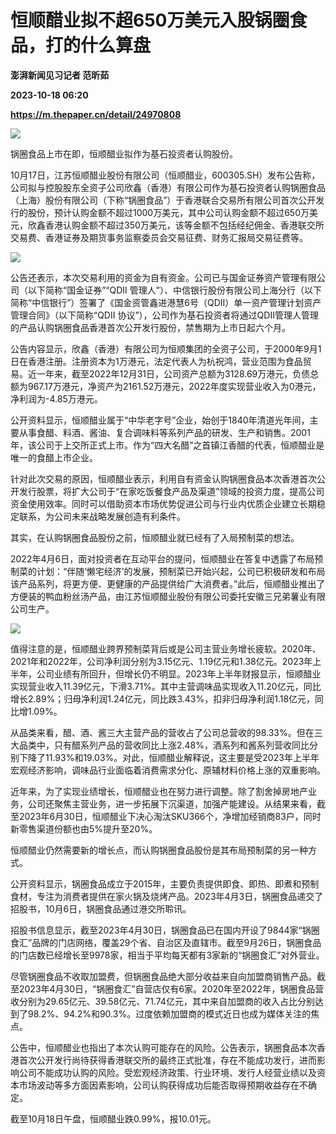 # 恒顺醋业拟不超650万美元入股锅圈食品，打的什么算盘
**澎湃新闻见习记者 范昕茹**

**2023-10-18 06:20**

**https://m.thepaper.cn/detail/24970808**

![](https://imagecloud.thepaper.cn/thepaper/image/274/571/73.jpg)

锅圈食品上市在即，恒顺醋业拟作为基石投资者认购股份。

10月17日，江苏恒顺醋业股份有限公司（恒顺醋业，600305.SH）发布公告称，公司拟与控股股东全资子公司欣鑫（香港）有限公司作为基石投资者认购锅圈食品（上海）股份有限公司（下称“锅圈食品”）于香港联合交易所有限公司首次公开发行的股份，预计认购金额不超过1000万美元，其中公司认购金额不超过650万美元，欣鑫香港认购金额不超过350万美元，该等金额不包括经纪佣金、香港联交所交易费、香港证券及期货事务监察委员会交易征费、财务汇报局交易征费等。

![](https://imagecloud.thepaper.cn/thepaper/image/274/571/71.jpg)

公告还表示，本次交易利用的资金为自有资金。公司已与国金证券资产管理有限公司（以下简称“国金证券”“QDII 管理人”）、中信银行股份有限公司上海分行（以下简称“中信银行”）签署了《国金资管鑫进港慧6号（QDII）单一资产管理计划资产管理合同》（以下简称“QDII 协议”），公司作为基石投资者将通过QDII管理人管理的产品认购锅圈食品香港首次公开发行股份，禁售期为上市日起六个月。

公告内容显示，欣鑫（香港）有限公司为恒顺集团的全资子公司，于2000年9月1日在香港注册。注册资本为1万港元，法定代表人为杭祝鸿，营业范围为食品贸易。近一年来，截至2022年12月31日，公司资产总额为3128.69万港元，负债总额为967.17万港元，净资产为2161.52万港元，2022年度实现营业收入为0港元，净利润为-4.85万港元。

公开资料显示，恒顺醋业属于“中华老字号”企业，始创于1840年清道光年间，主要从事食醋、料酒、酱油、复合调味料等系列产品的研发、生产和销售。2001年，该公司于上交所正式上市。作为“四大名醋”之首镇江香醋的代表，恒顺醋业是唯一的食醋上市企业。

针对此次交易的原因，恒顺醋业表示，利用自有资金认购锅圈食品本次香港首次公开发行股票，将扩大公司于“在家吃饭餐食产品及渠道”领域的投资力度，提高公司资金使用效率。同时可以借助资本市场优势促进公司与行业内优质企业建立长期稳定联系，为公司未来战略发展创造有利条件。

其实，在认购锅圈食品股份之前，恒顺醋业就已经有了入局预制菜的想法。

2022年4月6日，面对投资者在互动平台的提问，恒顺醋业在答复中透露了布局预制菜的计划：“伴随‘懒宅经济’的发展，预制菜已开始兴起，公司已积极研发和布局该产品系列，将更方便、更健康的产品提供给广大消费者。”此后，恒顺醋业推出了方便装的鸭血粉丝汤产品，由江苏恒顺醋业股份有限公司委托安徽三兄弟薯业有限公司生产。

![](https://imagecloud.thepaper.cn/thepaper/image/274/571/72.jpg)

值得注意的是，恒顺醋业跨界预制菜背后或是公司主营业务增长疲软。2020年、2021年和2022年，公司净利润分别为3.15亿元、1.19亿元和1.38亿元。2023年上半年，公司业绩有所回升，但增长仍不明显。2023年上半年财报显示，恒顺醋业实现营业收入11.39亿元，下滑3.71%。其中主营调味品实现收入11.20亿元，同比增长2.89%；归母净利润1.24亿元，同比跌3.43%，扣非归母净利润1.18亿元，同比增1.09%。

从品类来看，醋、酒、酱三大主营产品的营收占了公司总营收的98.33%。但在三大品类中，只有醋系列产品的营收同比上涨2.48%，酒系列和酱系列营收同比分别下降了11.93%和19.03%。对此，恒顺醋业解释说，这主要是受2023年上半年宏观经济影响，调味品行业面临着消费需求分化、原辅材料价格上涨的双重影响。

近年来，为了实现业绩增长，恒顺醋业也在努力进行调整。除了割舍掉房地产业务，公司还聚焦主营业务，进一步拓展下沉渠道，加强产能建设。从结果来看，截至2023年6月30日，恒顺醋业下决心淘汰SKU366个，净增加经销商83户，同时新零售渠道份额也由5%提升至20%。

恒顺醋业仍然需要新的增长点，而认购锅圈食品股份是其布局预制菜的另一种方式。

公开资料显示，锅圈食品成立于2015年，主要负责提供即食、即热、即煮和预制食材，专注为消费者提供在家火锅及烧烤产品。2023年4月3日，锅圈食品递交了招股书，10月6日，锅圈食品通过港交所聆讯。

招股书信息显示，截至2023年4月30日，锅圈食品已在国内开设了9844家“锅圈食汇”品牌的门店网络，覆盖29个省、自治区及直辖市。截至9月26日，锅圈食品的门店数已经增长至9978家，相当于平均每天都有3家新的“锅圈食汇”对外营业。

尽管锅圈食品不收取加盟费，但锅圈食品绝大部分收益来自向加盟商销售产品。截至2023年4月30日，“锅圈食汇”自营店仅有6家。2020年至2022年，锅圈食品营收分别为29.65亿元、39.58亿元、71.74亿元，其中来自加盟商的收入占比分别达到了98.2%、94.2%和90.3%。过度依赖加盟商的模式近日也成为媒体关注的焦点。

公告中，恒顺醋业也指出了本次认购可能存在的风险。公告表示，锅圈食品本次香港首次公开发行尚待获得香港联交所的最终正式批准，存在不能成功发行，进而影响公司不能成功认购的风险。受宏观经济政策、行业环境、发行人经营业绩以及资本市场波动等多方面因素影响，公司认购获得成功后能否取得预期收益存在不确定。

截至10月18日午盘，恒顺醋业跌0.99%，报10.01元。